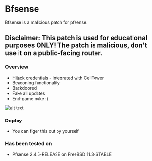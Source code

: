 # Bfsense
Bfsense is a malicious patch for pfsense. 

## Disclaimer: This patch is used for educational purposes ONLY! The patch is malicious, don't use it on a public-facing router.

### Overview
  - Hijack credentials - integrated with [CellTower](https://github.com/M507/CellTower)
  - Beaconing functionality
  - Backdoored
  - Fake all updates 
  - End-game nuke :)


![alt text](https://www.motherjones.com/wp-content/uploads/2017/10/blog_nuclear_blast.jpg?resize=1000,300 "Logo Title Text 1")


### Deploy
- You can figer this out by yourself

### Has been tested on
- Pfsense 2.4.5-RELEASE on FreeBSD 11.3-STABLE

